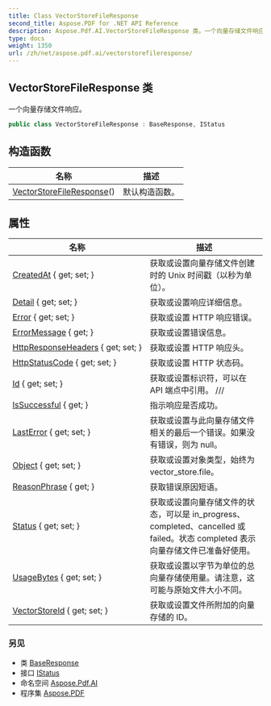 ```yaml
---
title: Class VectorStoreFileResponse
second_title: Aspose.PDF for .NET API Reference
description: Aspose.Pdf.AI.VectorStoreFileResponse 类。一个向量存储文件响应
type: docs
weight: 1350
url: /zh/net/aspose.pdf.ai/vectorstorefileresponse/
---
```

## VectorStoreFileResponse 类

一个向量存储文件响应。

```csharp
public class VectorStoreFileResponse : BaseResponse, IStatus
```

## 构造函数

| 名称 | 描述 |
| --- | --- |
| [VectorStoreFileResponse](vectorstorefileresponse/)() | 默认构造函数。 |

## 属性

| 名称 | 描述 |
| --- | --- |
| [CreatedAt](../../aspose.pdf.ai/vectorstorefileresponse/createdat/) { get; set; } | 获取或设置向量存储文件创建时的 Unix 时间戳（以秒为单位）。 |
| [Detail](../../aspose.pdf.ai/baseresponse/detail/) { get; set; } | 获取或设置响应详细信息。 |
| [Error](../../aspose.pdf.ai/baseresponse/error/) { get; set; } | 获取或设置 HTTP 响应错误。 |
| [ErrorMessage](../../aspose.pdf.ai/baseresponse/errormessage/) { get; } | 获取或设置错误信息。 |
| [HttpResponseHeaders](../../aspose.pdf.ai/baseresponse/httpresponseheaders/) { get; set; } | 获取或设置 HTTP 响应头。 |
| [HttpStatusCode](../../aspose.pdf.ai/baseresponse/httpstatuscode/) { get; set; } | 获取或设置 HTTP 状态码。 |
| [Id](../../aspose.pdf.ai/vectorstorefileresponse/id/) { get; set; } | 获取或设置标识符，可以在 API 端点中引用。 /// |
| [IsSuccessful](../../aspose.pdf.ai/baseresponse/issuccessful/) { get; } | 指示响应是否成功。 |
| [LastError](../../aspose.pdf.ai/vectorstorefileresponse/lasterror/) { get; set; } | 获取或设置与此向量存储文件相关的最后一个错误。如果没有错误，则为 null。 |
| [Object](../../aspose.pdf.ai/vectorstorefileresponse/object/) { get; set; } | 获取或设置对象类型，始终为 vector_store.file。 |
| [ReasonPhrase](../../aspose.pdf.ai/baseresponse/reasonphrase/) { get; } | 获取错误原因短语。 |
| [Status](../../aspose.pdf.ai/vectorstorefileresponse/status/) { get; set; } | 获取或设置向量存储文件的状态，可以是 in_progress、completed、cancelled 或 failed。状态 completed 表示向量存储文件已准备好使用。 |
| [UsageBytes](../../aspose.pdf.ai/vectorstorefileresponse/usagebytes/) { get; set; } | 获取或设置以字节为单位的总向量存储使用量。请注意，这可能与原始文件大小不同。 |
| [VectorStoreId](../../aspose.pdf.ai/vectorstorefileresponse/vectorstoreid/) { get; set; } | 获取或设置文件所附加的向量存储的 ID。 |

### 另见

* 类 [BaseResponse](../baseresponse/)
* 接口 [IStatus](../istatus/)
* 命名空间 [Aspose.Pdf.AI](../../aspose.pdf.ai/)
* 程序集 [Aspose.PDF](../../)